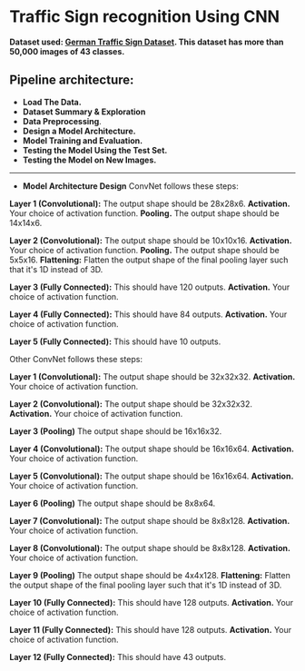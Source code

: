 # Traffic Sign recognition Using CNN 
**Dataset used: [German Traffic Sign Dataset](http://benchmark.ini.rub.de/?section=gtsrb&subsection=dataset).
This dataset has more than 50,000 images of 43 classes.**

## Pipeline architecture:
- **Load The Data.**
- **Dataset Summary & Exploration**
- **Data Preprocessing**.
- **Design a Model Architecture.**
- **Model Training and Evaluation.**
- **Testing the Model Using the Test Set.**
- **Testing the Model on New Images.**

---
- **Model Architecture Design**
ConvNet follows these steps:

**Layer 1 (Convolutional):** The output shape should be 28x28x6.
**Activation.** Your choice of activation function.
**Pooling.** The output shape should be 14x14x6.

**Layer 2 (Convolutional):** The output shape should be 10x10x16.
**Activation.** Your choice of activation function.
**Pooling.** The output shape should be 5x5x16.
**Flattening:** Flatten the output shape of the final pooling layer such that it's 1D instead of 3D.

**Layer 3 (Fully Connected):** This should have 120 outputs.
**Activation.** Your choice of activation function.

**Layer 4 (Fully Connected):** This should have 84 outputs.
**Activation.** Your choice of activation function.

**Layer 5 (Fully Connected):** This should have 10 outputs.

Other ConvNet follows these steps:

**Layer 1 (Convolutional):** The output shape should be 32x32x32.
**Activation.** Your choice of activation function.

**Layer 2 (Convolutional):** The output shape should be 32x32x32.
**Activation.** Your choice of activation function.

**Layer 3 (Pooling)** The output shape should be 16x16x32.

**Layer 4 (Convolutional):** The output shape should be 16x16x64.
**Activation.** Your choice of activation function.

**Layer 5 (Convolutional):** The output shape should be 16x16x64.
**Activation.** Your choice of activation function.

**Layer 6 (Pooling)** The output shape should be 8x8x64.

**Layer 7 (Convolutional):** The output shape should be 8x8x128.
**Activation.** Your choice of activation function.

**Layer 8 (Convolutional):** The output shape should be 8x8x128.
**Activation.** Your choice of activation function.

**Layer 9 (Pooling)** The output shape should be 4x4x128.
**Flattening:** Flatten the output shape of the final pooling layer such that it's 1D instead of 3D.

**Layer 10 (Fully Connected):** This should have 128 outputs.
**Activation.** Your choice of activation function.

**Layer 11 (Fully Connected):** This should have 128 outputs.
**Activation.** Your choice of activation function.

**Layer 12 (Fully Connected):** This should have 43 outputs.

